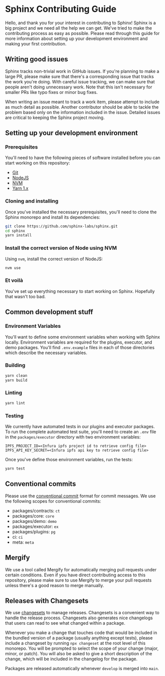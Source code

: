 # Sphinx Contributing Guide

Hello, and thank you for your interest in contributing to Sphinx!
Sphinx is a big project and we need all the help we can get.
We've tried to make the contributing process as easy as possible.
Please read through this guide for more information about setting up your development environment and making your first contribution.

## Writing good issues

Sphinx tracks non-trivial work in GitHub issues.
If you're planning to make a large PR, please make sure that there's a corresponding issue that tracks the work you're doing.
With careful issue tracking, we can make sure that people aren't doing unnecessary work.
Note that this isn't necessary for smaller PRs like typo fixes or minor bug fixes.

When writing an issue meant to track a work item, please attempt to include as much detail as possible.
Another contributor should be able to tackle the problem based only on the information included in the issue.
Detailed issues are critical to keeping the Sphinx project moving.

## Setting up your development environment

### Prerequisites

You'll need to have the following pieces of software installed before you can start working on this repository:

- [Git](https://git-scm.com/downloads)
- [NodeJS](https://nodejs.org/en/download/)
- [NVM](https://github.com/nvm-sh/nvm)
- [Yarn 1.x](https://classic.yarnpkg.com/en/docs/install)

### Cloning and installing

Once you've installed the necessary prerequisites, you'll need to clone the Sphinx monorepo and install its dependencies:

```sh
git clone https://github.com/sphinx-labs/sphinx.git
cd sphinx
yarn install
```

### Install the correct version of Node using NVM

Using `nvm`, install the correct version of NodeJS:

```sh
nvm use
```

### Et voilà

You've set up everything necessary to start working on Sphinx.
Hopefully that wasn't too bad.

## Common development stuff

### Environment Variables
You'll want to define some environment variables when working with Sphinx locally. Environment variables are required for the plugins, executor, and demo packages. You'll find `.env.example` files in each of those directories which describe the necessary variables.

### Building

```sh
yarn clean
yarn build
```

### Linting

```sh
yarn lint
```

### Testing
We currently have automated tests in our plugins and executor packages. To run the complete automated test suite, you'll need to create an `.env` file in the `packages/executor` directory with two environment variables:
```
IPFS_PROJECT_ID=<Infura ipfs project id to retrieve config file>
IPFS_API_KEY_SECRET=<Infura ipfs api key to retrieve config file>
```

Once you've define those environment variables, run the tests:
```sh
yarn test
```

## Conventional commits

Please use the [conventional commit](https://www.conventionalcommits.org) format for commit messages.
We use the following scopes for conventional commits:

- packages/contracts: `ct`
- packages/core: `core`
- packages/demo: `demo`
- packages/executor: `ex`
- packages/plugins: `pg`
- ci: `ci`
- meta: `meta`

## Mergify

We use a tool called Mergify for automatically merging pull requests under certain conditions.
Even if you have direct contributing access to this repository, please make sure to use Mergify to merge your pull requests unless there's a good reason to merge manually.

## Releases with Changesets

We use [changesets](https://github.com/changesets/changesets) to manage releases.
Changesets is a convenient way to handle the release process.
Changesets also generates nice changelogs that users can read to see what changed within a package.

Whenever you make a change that touches code that would be included in the bundled version of a package (usually anything except tests), please include a changeset by running `npx changeset` at the root level of this monorepo.
You will be prompted to select the scope of your change (major, minor, or patch).
You will also be asked to give a short description of the change, which will be included in the changelog for the package.

Packages are released automatically whenever `develop` is merged into `main`.
